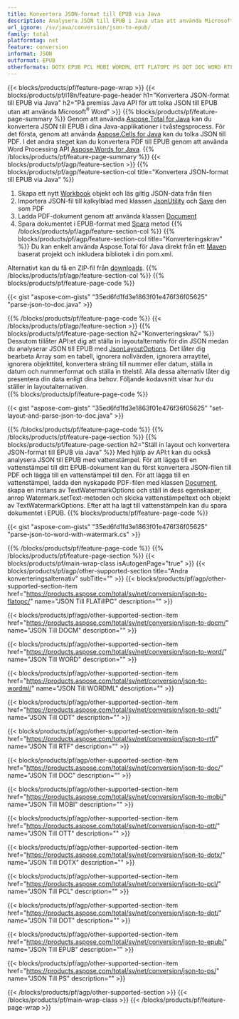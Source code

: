 ```yaml
---
title: Konvertera JSON-format till EPUB via Java
description: Analysera JSON till EPUB i Java utan att använda Microsoft Word
url_ignore: /sv/java/conversion/json-to-epub/
family: total
platformtag: net
feature: conversion
informat: JSON
outformat: EPUB
otherformats: DOTX EPUB PCL MOBI WORDML OTT FLATOPC PS DOT DOC WORD RTF ODT DOCM
---
```

{{< blocks/products/pf/feature-page-wrap >}}
{{< blocks/products/pf/i18n/feature-page-header h1="Konvertera JSON-format till EPUB via Java" h2="På premiss Java API för att tolka JSON till EPUB utan att använda Microsoft<sup>&reg;</sup> Word" >}}
{{% blocks/products/pf/feature-page-summary %}}
Genom att använda [Aspose.Total for Java](https://products.aspose.com/total/java/) kan du konvertera JSON till EPUB i dina Java-applikationer i tvåstegsprocess. För det första, genom att använda [Aspose.Cells for Java](https://products.aspose.com/cells/java/) kan du tolka JSON till PDF. I det andra steget kan du konvertera PDF till EPUB genom att använda Word Processing API [Aspose.Words for Java](https://products.aspose.com/words/java/).
{{% /blocks/products/pf/feature-page-summary  %}}
{{< blocks/products/pf/agp/feature-section >}}
{{% blocks/products/pf/agp/feature-section-col title="Konvertera JSON-format till EPUB via Java" %}}
1. Skapa ett nytt [Workbook](https://apireference.aspose.com/cells/java/com.aspose.cells/Workbook) objekt och läs giltig JSON-data från filen
2. Importera JSON-fil till kalkylblad med klassen [JsonUtility](https://apireference.aspose.com/cells/java/com.aspose.cells/JsonUtility) och [Save](https://apireference.aspose.com/cells/java/com.aspose.cells/workbook#save(java.lang.String,%20com.aspose.cells.SaveOptions)) den som PDF
3. Ladda PDF-dokument genom att använda klassen [Document](https://apireference.aspose.com/words/java/com.aspose.words/Document)
4. Spara dokumentet i EPUB-format med [Spara](https://apireference.aspose.com/words/java/com.aspose.words/Document#save(java.lang.String,com.aspose.words.SaveOptions)) metod
{{% /blocks/products/pf/agp/feature-section-col %}}
{{% blocks/products/pf/agp/feature-section-col title="Konverteringskrav" %}}
Du kan enkelt använda Aspose.Total för Java direkt från ett [Maven](https://repository.aspose.com/webapp/#/artifacts/browse/tree/General/repo/com/aspose/aspose-total) baserat projekt och inkludera bibliotek i din pom.xml.

Alternativt kan du få en ZIP-fil från [downloads](https://downloads.aspose.com/total/java).
{{% /blocks/products/pf/agp/feature-section-col %}}
{{% blocks/products/pf/feature-page-code %}}

{{< gist "aspose-com-gists" "35ed6fd1fd3e1863f01e476f36f05625" "parse-json-to-doc.java" >}}


{{% /blocks/products/pf/feature-page-code %}}
{{< /blocks/products/pf/agp/feature-section >}}
{{% blocks/products/pf/feature-page-section  h2="Konverteringskrav" %}}
Dessutom tillåter API:et dig att ställa in layoutalternativ för din JSON medan du analyserar JSON till EPUB med [JsonLayoutOptions](https://apireference.aspose.com/cells/java/com.aspose.cells/jsonlayoutoptions). Det låter dig bearbeta Array som en tabell, ignorera nollvärden, ignorera arraytitel, ignorera objekttitel, konvertera sträng till nummer eller datum, ställa in datum och nummerformat och ställa in titelstil. Alla dessa alternativ låter dig presentera din data enligt dina behov. Följande kodavsnitt visar hur du ställer in layoutalternativen.  
{{% blocks/products/pf/feature-page-code %}}

{{< gist "aspose-com-gists" "35ed6fd1fd3e1863f01e476f36f05625" "set-layout-and-parse-json-to-doc.java" >}}

{{% /blocks/products/pf/feature-page-code  %}}
{{% /blocks/products/pf/feature-page-section %}}
{{% blocks/products/pf/feature-page-section  h2="Ställ in layout och konvertera JSON-format till EPUB via Java" %}}
Med hjälp av API:t kan du också analysera JSON till EPUB med vattenstämpel. För att lägga till en vattenstämpel till ditt EPUB-dokument kan du först konvertera JSON-filen till PDF och lägga till en vattenstämpel till den. För att lägga till en vattenstämpel, ladda den nyskapade PDF-filen med klassen [Document](https://apireference.aspose.com/words/java/com.aspose.words/Document), skapa en instans av TextWatermarkOptions och ställ in dess egenskaper, anrop Watermark.setText-metoden och skicka vattenstämpeltext och objekt av TextWatermarkOptions. Efter att ha lagt till vattenstämpeln kan du spara dokumentet i EPUB. 
{{% blocks/products/pf/feature-page-code %}}

{{< gist "aspose-com-gists" "35ed6fd1fd3e1863f01e476f36f05625" "parse-json-to-word-with-watermark.cs" >}}

{{% /blocks/products/pf/feature-page-code  %}}
{{% /blocks/products/pf/feature-page-section %}}
{{< blocks/products/pf/main-wrap-class isAutogenPage="true" >}}
{{< blocks/products/pf/agp/other-supported-section title="Andra konverteringsalternativ" subTitle="" >}}
{{< blocks/products/pf/agp/other-supported-section-item href="https://products.aspose.com/total/sv/net/conversion/json-to-flatopc/" name="JSON Till FLATillPC" description="" >}}

{{< blocks/products/pf/agp/other-supported-section-item href="https://products.aspose.com/total/sv/net/conversion/json-to-docm/" name="JSON Till DOCM" description="" >}}

{{< blocks/products/pf/agp/other-supported-section-item href="https://products.aspose.com/total/sv/net/conversion/json-to-word/" name="JSON Till WORD" description="" >}}

{{< blocks/products/pf/agp/other-supported-section-item href="https://products.aspose.com/total/sv/net/conversion/json-to-wordml/" name="JSON Till WORDML" description="" >}}

{{< blocks/products/pf/agp/other-supported-section-item href="https://products.aspose.com/total/sv/net/conversion/json-to-odt/" name="JSON Till ODT" description="" >}}

{{< blocks/products/pf/agp/other-supported-section-item href="https://products.aspose.com/total/sv/net/conversion/json-to-rtf/" name="JSON Till RTF" description="" >}}

{{< blocks/products/pf/agp/other-supported-section-item href="https://products.aspose.com/total/sv/net/conversion/json-to-doc/" name="JSON Till DOC" description="" >}}

{{< blocks/products/pf/agp/other-supported-section-item href="https://products.aspose.com/total/sv/net/conversion/json-to-mobi/" name="JSON Till MOBI" description="" >}}

{{< blocks/products/pf/agp/other-supported-section-item href="https://products.aspose.com/total/sv/net/conversion/json-to-ott/" name="JSON Till OTT" description="" >}}

{{< blocks/products/pf/agp/other-supported-section-item href="https://products.aspose.com/total/sv/net/conversion/json-to-dotx/" name="JSON Till DOTX" description="" >}}

{{< blocks/products/pf/agp/other-supported-section-item href="https://products.aspose.com/total/sv/net/conversion/json-to-pcl/" name="JSON Till PCL" description="" >}}

{{< blocks/products/pf/agp/other-supported-section-item href="https://products.aspose.com/total/sv/net/conversion/json-to-dot/" name="JSON Till DOT" description="" >}}

{{< blocks/products/pf/agp/other-supported-section-item href="https://products.aspose.com/total/sv/net/conversion/json-to-epub/" name="JSON Till EPUB" description="" >}}

{{< blocks/products/pf/agp/other-supported-section-item href="https://products.aspose.com/total/sv/net/conversion/json-to-ps/" name="JSON Till PS" description="" >}}


{{< /blocks/products/pf/agp/other-supported-section >}}
{{< /blocks/products/pf/main-wrap-class >}}
{{< /blocks/products/pf/feature-page-wrap >}}